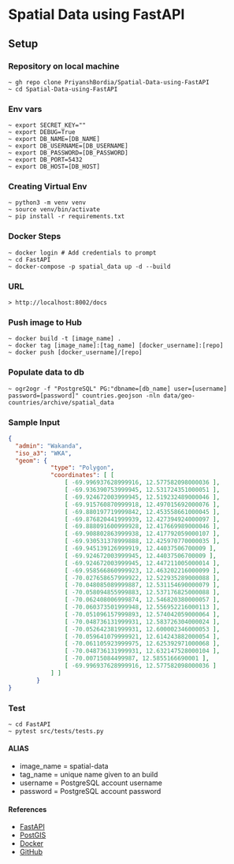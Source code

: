 # Spatial Data using FastAPI


## Setup

### Repository on local machine

```shell
~ gh repo clone PriyanshBordia/Spatial-Data-using-FastAPI
~ cd Spatial-Data-using-FastAPI
```

### Env vars

```shell
~ export SECRET_KEY=""
~ export DEBUG=True
~ export DB_NAME=[DB_NAME]
~ export DB_USERNAME=[DB_USERNAME]
~ export DB_PASSWORD=[DB_PASSWORD]
~ export DB_PORT=5432
~ export DB_HOST=[DB_HOST]
```

### Creating Virtual Env

```shell
~ python3 -m venv venv
~ source venv/bin/activate
~ pip install -r requirements.txt
```

### Docker Steps

```shell
~ docker login # Add credentials to prompt
~ cd FastAPI
~ docker-compose -p spatial_data up -d --build
```

### URL

```text
> http://localhost:8002/docs
```

### Push image to Hub

```shell
~ docker build -t [image_name] .
~ docker tag [image_name]:[tag_name] [docker_username]:[repo]
~ docker push [docker_username]/[repo]
```

### Populate data to db

```shell
~ ogr2ogr -f "PostgreSQL" PG:"dbname=[db_name] user=[username] password=[password]" countries.geojson -nln data/geo-countries/archive/spatial_data
```

### Sample Input

```json
{
  "admin": "Wakanda",
  "iso_a3": "WKA",
  "geom": {
        	"type": "Polygon", 
	        "coordinates": [ [ 
				[ -69.996937628999916, 12.577582098000036 ], 
				[ -69.936390753999945, 12.531724351000051 ], 
				[ -69.924672003999945, 12.519232489000046 ], 
				[ -69.915760870999918, 12.497015692000076 ], 
				[ -69.880197719999842, 12.453558661000045 ], 
				[ -69.876820441999939, 12.427394924000097 ], 
				[ -69.888091600999928, 12.417669989000046 ], 
				[ -69.908802863999938, 12.417792059000107 ], 
				[ -69.930531378999888, 12.425970770000035 ], 
				[ -69.945139126999919, 12.44037506700009 ], 
				[ -69.924672003999945, 12.44037506700009 ], 
				[ -69.924672003999945, 12.447211005000014 ], 
				[ -69.958566860999923, 12.463202216000099 ], 
				[ -70.027658657999922, 12.522935289000088 ], 
				[ -70.048085089999887, 12.531154690000079 ], 
				[ -70.058094855999883, 12.537176825000088 ], 
				[ -70.062408006999874, 12.546820380000057 ], 
				[ -70.060373501999948, 12.556952216000113 ], 
				[ -70.051096157999893, 12.574042059000064 ], 
				[ -70.048736131999931, 12.583726304000024 ], 
				[ -70.052642381999931, 12.600002346000053 ], 
				[ -70.059641079999921, 12.614243882000054 ], 
				[ -70.061105923999975, 12.625392971000068 ], 
				[ -70.048736131999931, 12.632147528000104 ], 
				[ -70.00715084499987, 12.5855166690001 ], 
				[ -69.996937628999916, 12.577582098000036 ] 
			] ]
		}
}
```

### Test

```shell
~ cd FastAPI
~ pytest src/tests/tests.py
```

#### ALIAS

- image_name = spatial-data
- tag_name = unique name given to an build
- username = PostgreSQL account username
- password = PostgreSQL account password


#### References

- [FastAPI](https://www.fastapitutorial.com/)
- [PostGIS](http://postgis.net/)
- [Docker](https://testdriven.io/blog/fastapi-crud/)
- [GitHub](https://github.com/nofoobar/JobBoard-Fastapi/blob/main/backend/tests/conftest.py)

